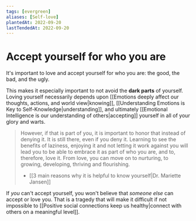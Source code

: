 ```yaml
---
tags: [evergreen]
aliases: [Self-love]
plantedAt: 2022-09-20
lastTendedAt: 2022-09-20
---
```


# Accept yourself for who you are

It's important to love and accept yourself for who you are: the good, the bad, and the ugly.

This makes it especially important to not avoid the **dark parts** of yourself. Loving yourself necessarily depends upon [[Emotions deeply affect our thoughts, actions, and world view|knowing]], [[Understanding Emotions is Key to Self-Knowledge|understanding]], and ultimately [[Emotional Intelligence is our understanding of others|accepting]] yourself in all of your glory and warts.

> However, if that is part of you, it is important to honor that instead of denying it. It is still there, even if you deny it. Learning to see the benefits of laziness, enjoying it and not letting it work against you will lead you to be able to embrace it as part of who you are, and to, therefore, love it. From love, you can move on to nurturing, to growing, developing, thriving and flourishing.
> - [[3 main reasons why it is helpful to know yourself|Dr. Mariette Jansen]]

If *you* can't accept yourself, you won't believe that *someone else* can accept or love you. That is a tragedy that will make it difficult if not impossible to [[Positive social connections keep us healthy|connect with others on a meaningful level]].